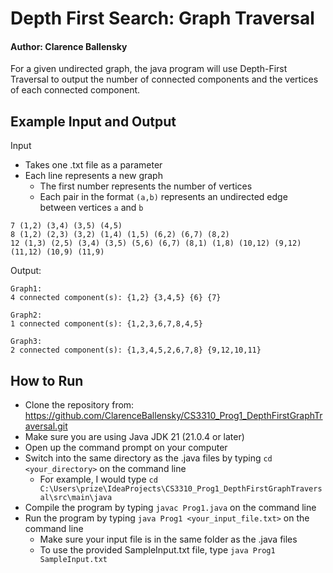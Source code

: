 
# Depth First Search: Graph Traversal
#### Author: Clarence Ballensky

For a given undirected graph, the java program will use Depth-First Traversal to output the number of connected components and the vertices of each connected component.

## Example Input and Output

Input
* Takes one .txt file as a parameter 
* Each line represents a new graph
  * The first number represents the number of vertices
  * Each pair in the format `(a,b)` represents an undirected edge between vertices `a` and `b`
```
7 (1,2) (3,4) (3,5) (4,5) 
8 (1,2) (2,3) (3,2) (1,4) (1,5) (6,2) (6,7) (8,2)
12 (1,3) (2,5) (3,4) (3,5) (5,6) (6,7) (8,1) (1,8) (10,12) (9,12) (11,12) (10,9) (11,9)
```

Output:
```
Graph1:
4 connected component(s): {1,2} {3,4,5} {6} {7}

Graph2:
1 connected component(s): {1,2,3,6,7,8,4,5}

Graph3:
2 connected component(s): {1,3,4,5,2,6,7,8} {9,12,10,11}
```



## How to Run

* Clone the repository from: https://github.com/ClarenceBallensky/CS3310_Prog1_DepthFirstGraphTraversal.git
* Make sure you are using Java JDK 21 (21.0.4 or later)
* Open up the command prompt on your computer
* Switch into the same directory as the .java files by typing `cd <your_directory>` on the command line 
  * For example, I would type `cd C:\Users\prize\IdeaProjects\CS3310_Prog1_DepthFirstGraphTraversal\src\main\java`
* Compile the program by typing `javac Prog1.java` on the command line
* Run the program by typing `java Prog1 <your_input_file.txt>` on the command line
  * Make sure your input file is in the same folder as the .java files
  * To use the provided SampleInput.txt file, type `java Prog1 SampleInput.txt`
